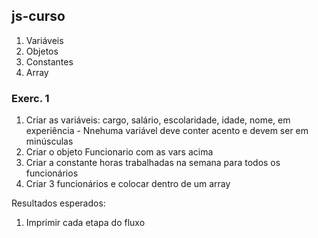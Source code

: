 js-curso
-----
1. Variáveis
2. Objetos
3. Constantes
4. Array

### Exerc. 1
1. Criar as variáveis: cargo, salário, escolaridade, idade, nome, em experiência - Nnehuma variável deve conter acento e devem ser em minúsculas
2. Criar o objeto Funcionario com as vars acima
3. Criar a constante horas trabalhadas na semana para todos os funcionários
4. Criar 3 funcionários e colocar dentro de um array

Resultados esperados:
1. Imprimir cada etapa do fluxo
